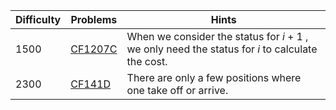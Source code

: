 | Difficulty | Problems | Hints |
| -------- | -------- | -------- |
| 1500 | [CF1207C](https://codeforces.com/problemset/problem/1207/C) | When we consider the status for $i+1$ , we only need the status for $i$ to calculate the cost. |
| 2300 | [CF141D](https://codeforces.com/problemset/problem/141/D) | There are only a few positions where one take off or arrive. |